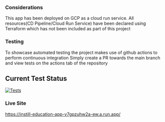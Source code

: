 ### Considerations ###
This app has been deployed on GCP as a cloud run service.
All resources(CD Pipeline/Cloud Run Service) have been declared using Terraform which has not been included as part of this project

### Testing ###
To showcase automated testing the project makes use of github actions to perform continuous integration
Simply create a PR towards the main branch and view tests on the actions tab of the repository

## Current Test Status ##

[![Tests](https://github.com/CarltonK/instill-education-react/actions/workflows/test.yaml/badge.svg)](https://github.com/CarltonK/instill-education-react/actions/workflows/test.yaml)

### Live Site ####
https://instill-education-app-v7gpzuhw2a-ew.a.run.app/
